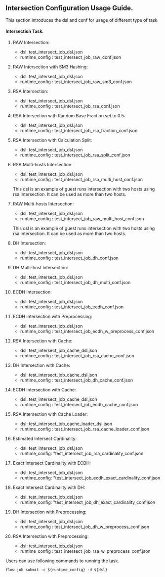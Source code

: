 ## Intersection Configuration Usage Guide.

This section introduces the dsl and conf for usage of different type of task.

#### Intersection Task.

1. RAW Intersection:  
    - dsl: test_intersect_job_dsl.json  
    - runtime_config : test_intersect_job_raw_conf.json

2. RAW Intersection with SM3 Hashing:  
    - dsl: test_intersect_job_dsl.json  
    - runtime_config : test_intersect_job_raw_sm3_conf.json

3. RSA Intersection:  
    - dsl: test_intersect_job_dsl.json  
    - runtime_config : test_intersect_job_rsa_conf.json

4. RSA Intersection with Random Base Fraction set to 0.5:
    - dsl: test_intersect_job_dsl.json  
    - runtime_config : test_intersect_job_rsa_fraction_conf.json

5. RSA Intersection with Calculation Split:
    - dsl: test_intersect_job_dsl.json  
    - runtime_config : test_intersect_job_rsa_split_conf.json

6. RSA Multi-hosts Intersection:  
    - dsl: test_intersect_job_dsl.json  
    - runtime_config : test_intersect_job_rsa_multi_host_conf.json  
    
    This dsl is an example of guest runs intersection with two hosts using rsa intersection. It can be used as more than two hosts.
    
7. RAW Multi-hosts Intersection:  
    - dsl: test_intersect_job_dsl.json  
    - runtime_config : test_intersect_job_raw_multi_host_conf.json  
    
    This dsl is an example of guest runs intersection with two hosts using rsa intersection. It can be used as more than two hosts.

8. DH Intersection:  
    - dsl: test_intersect_job_dsl.json  
    - runtime_config : test_intersect_job_dh_conf.json
  
9. DH Multi-host Intersection:  
    - dsl: test_intersect_job_dsl.json  
    - runtime_config : test_intersect_job_dh_multi_conf.json
    
10. ECDH Intersection:  
    - dsl: test_intersect_job_dsl.json  
    - runtime_config : test_intersect_job_ecdh_conf.json

11. ECDH Intersection with Preprocessing:  
    - dsl: test_intersect_job_dsl.json  
    - runtime_config : test_intersect_job_ecdh_w_preprocess_conf.json
  
12. RSA Intersection with Cache:  
    - dsl: test_intersect_job_cache_dsl.json  
    - runtime_config : test_intersect_job_rsa_cache_conf.json
    
13. DH Intersection with Cache:  
    - dsl: test_intersect_job_cache_dsl.json  
    - runtime_config : test_intersect_job_dh_cache_conf.json
   
14. ECDH Intersection with Cache:  
    - dsl: test_intersect_job_cache_dsl.json  
    - runtime_config : test_intersect_job_ecdh_cache_conf.json
  
15. RSA Intersection with Cache Loader:  
    - dsl: test_intersect_job_cache_loader_dsl.json  
    - runtime_config : test_intersect_job_rsa_cache_loader_conf.json
 
16. Estimated Intersect Cardinality:
    - dsl: test_intersect_job_dsl.json
    - runtime_config: "test_intersect_job_rsa_cardinality_conf.json
 
17. Exact Intersect Cardinality with ECDH:
    - dsl: test_intersect_job_dsl.json
    - runtime_config: "test_intersect_job_ecdh_exact_cardinality_conf.json

18. Exact Intersect Cardinality with DH:
    - dsl: test_intersect_job_dsl.json
    - runtime_config: "test_intersect_job_dh_exact_cardinality_conf.json

19. DH Intersection with Preprocessing:  
    - dsl: test_intersect_job_dsl.json  
    - runtime_config : test_intersect_job_dh_w_preprocess_conf.json

20. RSA Intersection with Preprocessing:  
    - dsl: test_intersect_job_dsl.json  
    - runtime_config : test_intersect_job_rsa_w_preprocess_conf.json

Users can use following commands to running the task.

    flow job submit -c ${runtime_config} -d ${dsl}
